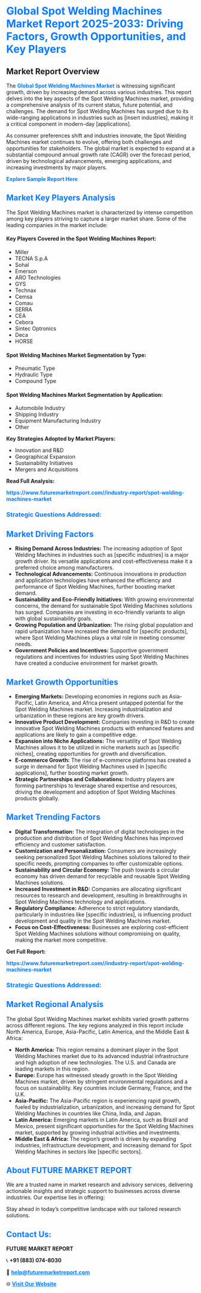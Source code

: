 <h1 style="color: #007BFF;">Global Spot Welding Machines Market Report 2025-2033: Driving Factors, Growth Opportunities, and Key Players</h1>

<section id="overview">
<h2>Market Report Overview</h2>
<p>The <a href="https://www.futuremarketreport.com//industry-report/spot-welding-machines-market" style="color: #007BFF; text-decoration: none;"><strong>Global Spot Welding Machines Market</strong></a> is witnessing significant growth, driven by increasing demand across various industries. This report delves into the key aspects of the Spot Welding Machines market, providing a comprehensive analysis of its current status, future potential, and challenges. The demand for Spot Welding Machines has surged due to its wide-ranging applications in industries such as [insert industries], making it a critical component in modern-day [applications].</p>
<p>As consumer preferences shift and industries innovate, the Spot Welding Machines market continues to evolve, offering both challenges and opportunities for stakeholders. The global market is expected to expand at a substantial compound annual growth rate (CAGR) over the forecast period, driven by technological advancements, emerging applications, and increasing investments by major players.</p>
</section>

<section id="overview">
<p><a href="https://www.futuremarketreport.com//request-sample/reportId=90434" style="color: #007BFF; text-decoration: none;"><strong>Explore Sample Report Here</strong></a></p>
</section>

<section id="key-players">
<h2 style="color: #007BFF;">Market Key Players Analysis</h2>
<p>The Spot Welding Machines market is characterized by intense competition among key players striving to capture a larger market share. Some of the leading companies in the market include:</p>
<h4>Key Players Covered in the Spot Welding Machines Report:</h4>
<ul><li>Miller</li><li>TECNA S.p.A</li><li>Sohal</li><li>Emerson</li><li>ARO Technologies</li><li>GYS</li><li>Technax</li><li>Cemsa</li><li>Comau</li><li>SERRA</li><li>CEA</li><li>Cebora</li><li>Sintec Optronics</li><li>Deca</li><li>HORSE</li></ul>
<h4>Spot Welding Machines Market Segmentation by Type:</h4>
<ul><li>Pneumatic Type</li><li>Hydraulic Type</li><li>Compound Type</li></ul>

<h4>Spot Welding Machines Market Segmentation by Application:</h4>
<ul><li>Automobile Industry</li><li>Shipping Industry</li><li>Equipment Manufacturing Industry</li><li>Other</li></ul>
<p><strong>Key Strategies Adopted by Market Players:</strong></p>
<ul>
<li>Innovation and R&D</li>
<li>Geographical Expansion</li>
<li>Sustainability Initiatives</li>
<li>Mergers and Acquisitions</li>
</ul>
</section>

<section>
<p><strong>Read Full Analysis: </strong></p><a href="https://www.futuremarketreport.com//industry-report/spot-welding-machines-market" style="color: #007BFF; text-decoration: none;"><strong>https://www.futuremarketreport.com//industry-report/spot-welding-machines-market</strong></a>
<h3 style="color: #007BFF;">Strategic Questions Addressed:</h3>
</section>

<section id="driving-factors">
<h2 style="color: #007BFF;">Market Driving Factors</h2>
<ul>
<li><strong>Rising Demand Across Industries:</strong> The increasing adoption of Spot Welding Machines in industries such as [specific industries] is a major growth driver. Its versatile applications and cost-effectiveness make it a preferred choice among manufacturers.</li>
<li><strong>Technological Advancements:</strong> Continuous innovations in production and application technologies have enhanced the efficiency and performance of Spot Welding Machines, further boosting market demand.</li>
<li><strong>Sustainability and Eco-Friendly Initiatives:</strong> With growing environmental concerns, the demand for sustainable Spot Welding Machines solutions has surged. Companies are investing in eco-friendly variants to align with global sustainability goals.</li>
<li><strong>Growing Population and Urbanization:</strong> The rising global population and rapid urbanization have increased the demand for [specific products], where Spot Welding Machines plays a vital role in meeting consumer needs.</li>
<li><strong>Government Policies and Incentives:</strong> Supportive government regulations and incentives for industries using Spot Welding Machines have created a conducive environment for market growth.</li>
</ul>
</section>

<section id="growth-opportunities">
<h2 style="color: #007BFF;">Market Growth Opportunities</h2>
<ul>
<li><strong>Emerging Markets:</strong> Developing economies in regions such as Asia-Pacific, Latin America, and Africa present untapped potential for the Spot Welding Machines market. Increasing industrialization and urbanization in these regions are key growth drivers.</li>
<li><strong>Innovative Product Development:</strong> Companies investing in R&D to create innovative Spot Welding Machines products with enhanced features and applications are likely to gain a competitive edge.</li>
<li><strong>Expansion into Niche Applications:</strong> The versatility of Spot Welding Machines allows it to be utilized in niche markets such as [specific niches], creating opportunities for growth and diversification.</li>
<li><strong>E-commerce Growth:</strong> The rise of e-commerce platforms has created a surge in demand for Spot Welding Machines used in [specific applications], further boosting market growth.</li>
<li><strong>Strategic Partnerships and Collaborations:</strong> Industry players are forming partnerships to leverage shared expertise and resources, driving the development and adoption of Spot Welding Machines products globally.</li>
</ul>
</section>

<section id="trending-factors">
<h2 style="color: #007BFF;">Market Trending Factors</h2>
<ul>
<li><strong>Digital Transformation:</strong> The integration of digital technologies in the production and distribution of Spot Welding Machines has improved efficiency and customer satisfaction.</li>
<li><strong>Customization and Personalization:</strong> Consumers are increasingly seeking personalized Spot Welding Machines solutions tailored to their specific needs, prompting companies to offer customizable options.</li>
<li><strong>Sustainability and Circular Economy:</strong> The push towards a circular economy has driven demand for recyclable and reusable Spot Welding Machines solutions.</li>
<li><strong>Increased Investment in R&D:</strong> Companies are allocating significant resources to research and development, resulting in breakthroughs in Spot Welding Machines technology and applications.</li>
<li><strong>Regulatory Compliance:</strong> Adherence to strict regulatory standards, particularly in industries like [specific industries], is influencing product development and quality in the Spot Welding Machines market.</li>
<li><strong>Focus on Cost-Effectiveness:</strong> Businesses are exploring cost-efficient Spot Welding Machines solutions without compromising on quality, making the market more competitive.</li>
</ul>
</section>

<section>
<p><strong>Get Full Report: </strong></p><a href="https://www.futuremarketreport.com//industry-report/spot-welding-machines-market" style="color: #007BFF; text-decoration: none;"><strong>https://www.futuremarketreport.com//industry-report/spot-welding-machines-market</strong></a>
<h3 style="color: #007BFF;">Strategic Questions Addressed:</h3>
</section>


<section id="regional-analysis">
<h2 style="color: #007BFF;">Market Regional Analysis</h2>
<p>The global Spot Welding Machines market exhibits varied growth patterns across different regions. The key regions analyzed in this report include North America, Europe, Asia-Pacific, Latin America, and the Middle East & Africa:</p>
<ul>
<li><strong>North America:</strong> This region remains a dominant player in the Spot Welding Machines market due to its advanced industrial infrastructure and high adoption of new technologies. The U.S. and Canada are leading markets in this region.</li>
<li><strong>Europe:</strong> Europe has witnessed steady growth in the Spot Welding Machines market, driven by stringent environmental regulations and a focus on sustainability. Key countries include Germany, France, and the U.K.</li>
<li><strong>Asia-Pacific:</strong> The Asia-Pacific region is experiencing rapid growth, fueled by industrialization, urbanization, and increasing demand for Spot Welding Machines in countries like China, India, and Japan.</li>
<li><strong>Latin America:</strong> Emerging markets in Latin America, such as Brazil and Mexico, present significant opportunities for the Spot Welding Machines market, supported by growing industrial activities and investments.</li>
<li><strong>Middle East & Africa:</strong> The region’s growth is driven by expanding industries, infrastructure development, and increasing demand for Spot Welding Machines in sectors like [specific sectors].</li>
</ul>
</section>

<footer>
<h2 style="color: #007BFF;">About FUTURE MARKET REPORT</h2>
<p>We are a trusted name in market research and advisory services, delivering actionable insights and strategic support to businesses across diverse industries. Our expertise lies in offering:</p>

<p>Stay ahead in today’s competitive landscape with our tailored research solutions.</p>

<h2 style="color: #007BFF;">Contact Us:</h2>
<p><strong>FUTURE MARKET REPORT</strong></p>
<p>📞 <strong>+91 (883) 074-8030</strong></p>
<p>📧 <strong><a href="mailto:help@futuremarketreport.com" style="color: #007BFF;">help@futuremarketreport.com</a></strong></p>
<p>🌐 <strong><a href="https://www.futuremarketreport.com/" style="color: #007BFF;">Visit Our Website</a></strong></p>
</footer>